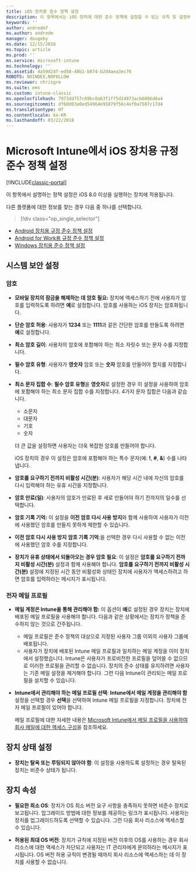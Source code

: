 ```yaml
---
title: iOS 장치용 준수 정책 설정
description: 이 항목에서는 iOS 장치에 대한 준수 정책에 설정할 수 있는 규칙 및 설정에 대해 설명합니다.
keywords: ''
author: andredm7
ms.author: andredm
manager: dougeby
ms.date: 12/15/2016
ms.topic: article
ms.prod: ''
ms.service: microsoft-intune
ms.technology: ''
ms.assetid: 4a59d24f-ed58-49b1-b874-b2d4aea3ec76
ROBOTS: NOINDEX,NOFOLLOW
ms.reviewer: chrisgre
ms.suite: ems
ms.custom: intune-classic
ms.openlocfilehash: 7973dd757c69bc0a63f1ff5d24973acb6086d8a4
ms.sourcegitcommit: df60d03a0ed54964e91879f56c4ef0a7507c17d4
ms.translationtype: HT
ms.contentlocale: ko-KR
ms.lasthandoff: 03/22/2018
---
```

# <a name="compliance-policy-settings-for-ios-devices-in-microsoft-intune"></a>Microsoft Intune에서 iOS 장치용 규정 준수 정책 설정

[!INCLUDE[classic-portal](../includes/classic-portal.md)]

이 항목에서 설명하는 정책 설정은 iOS 8.0 이상을 실행하는 장치에 적용됩니다.

다른 플랫폼에 대한 정보를 찾는 경우 다음 중 하나를 선택합니다.
> [!div class="op_single_selector"]
- [Android 장치용 규정 준수 정책 설정](android-compliance-policy-settings-in-microsoft-intune.md)
- [Android for Work용 규정 준수 정책 설정](afw-compliance-policy-settings-in-microsoft-intune.md)
- [Windows 장치용 준수 정책 설정](windows-compliance-policy-settings-in-microsoft-intune.md)

## <a name="system-security-settings"></a>시스템 보안 설정
### <a name="password"></a>암호
- **모바일 장치의 잠금을 해제하는 데 암호 필요:** 장치에 액세스하기 전에 사용자가 암호를 입력하도록 하려면 **예**로 설정합니다. 암호를 사용하는 iOS 장치는 암호화됩니다.

- **단순 암호 허용**: 사용자가 **1234** 또는 **1111**과 같은 간단한 암호를 만들도록 하려면 **예**로 설정합니다.

-  **최소 암호 길이**: 사용자의 암호에 포함해야 하는 최소 자릿수 또는 문자 수를 지정합니다.

- **필수 암호 유형**: 사용자가 **영숫자** 암호 또는 **숫자** 암호를 만들어야 할지를 지정합니다.

- **최소 문자 집합 수**: **필수 암호 유형**을 **영숫자**로 설정한 경우 이 설정을 사용하여 암호에 포함해야 하는 최소 문자 집합 수를 지정합니다. 4가지 문자 집합은 다음과 같습니다.
  -   소문자
  -   대문자
  -   기호
  -   숫자

  더 큰 값을 설정하면 사용자는 더욱 복잡한 암호를 만들어야 합니다.

  iOS 장치의 경우 이 설정은 암호에 포함해야 하는 특수 문자(예: **!**, **#**, **&amp;**) 수를 나타냅니다.

- **암호를 요구하기 전까지 비활성 시간(분)**: 사용자가 해당 시간 내에 자신의 암호를 다시 입력해야 하는 유휴 시간을 지정합니다.

- **암호 만료(일)**: 사용자의 암호가 만료된 후 새로 만들어야 하기 전까지의 일수를 선택합니다.

- **암호 기록 기억:** 이 설정을 **이전 암호 다시 사용 방지**와 함께 사용하여 사용자가 이전에 사용했던 암호를 만들지 못하게 제한할 수 있습니다.

- **이전 암호 다시 사용 방지** **암호 기록 기억**:을 선택한 경우 다시 사용할 수 없는 이전에 사용했던 암호 수를 지정합니다.

- **장치가 유휴 상태에서 되돌아오는 경우 암호 필요**: 이 설정은 **암호를 요구하기 전까지 비활성 시간(분)** 설정과 함께 사용해야 합니다. **암호를 요구하기 전까지 비활성 시간(분)** 설정에 지정된 시간 동안 비활성화 상태인 장치에 사용자가 액세스하려고 하면 암호를 입력하라는 메시지가 표시됩니다.

### <a name="email-profile"></a>전자 메일 프로필
- **메일 계정은 Intune을 통해 관리해야 함:** 이 옵션이 **예**로 설정된 경우 장치는 장치에 배포된 메일 프로필을 사용해야 합니다. 다음과 같은 상황에서는 장치가 정책을 준수하지 않는 것으로 간주됩니다.
  - 메일 프로필은 준수 정책의 대상으로 지정된 사용자 그룹 이외의 사용자 그룹에 배포됩니다.
  - 사용자가 장치에 배포된 Intune 메일 프로필과 일치하는 메일 계정을 이미 장치에서 설정했습니다. Intune은 사용자가 프로비전한 프로필을 덮어쓸 수 없으므로 이러한 프로필을 관리할 수 없습니다. 장치의 준수 상태를 유지하려면 사용자는 기존 메일 설정을 제거해야 합니다. 그런 다음 Intune이 관리되는 메일 프로필을 설치할 수 있습니다.

- **Intune에서 관리해야 하는 메일 프로필 선택**: **Intune에서 메일 계정을 관리해야 함** 설정을 선택할 경우 **선택**을 선택하여 Intune 메일 프로필을 지정합니다. 장치에 전자 메일 프로필이 있어야 합니다.

     메일 프로필에 대한 자세한 내용은 [Microsoft Intune에서 메일 프로필을 사용하여 회사 메일에 대한 액세스 구성](configure-access-to-corporate-email-using-email-profiles-with-microsoft-intune.md)을 참조하세요.

## <a name="device-health-settings"></a>장치 상태 설정

- **장치는 탈옥 또는 루팅되지 않아야 함**: 이 설정을 사용하도록 설정하는 경우 탈옥된 장치는 비준수 상태가 됩니다.

##  <a name="device-properties"></a>장치 속성
- **필요한 최소 OS**: 장치가 OS 최소 버전 요구 사항을 충족하지 못하면 비준수 장치로 보고됩니다.
업그레이드 방법에 대한 정보를 제공하는 링크가 표시됩니다. 사용자는 장치를 업그레이드하도록 선택할 수 있습니다. 그런 다음 회사 리소스에 액세스할 수 있습니다.

- **허용된 최대 OS 버전**: 장치가 규칙에 지정된 버전 이후의 OS를 사용하는 경우 회사 리소스에 대한 액세스가 차단되고 사용자는 IT 관리자에게 문의하라는 메시지가 표시됩니다. OS 버전 허용 규칙이 변경될 때까지 회사 리소스에 액세스하는 데 이 장치를 사용할 수 없습니다.
